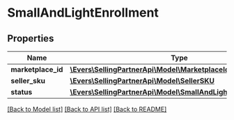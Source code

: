 # SmallAndLightEnrollment

## Properties
Name | Type | Description | Notes
------------ | ------------- | ------------- | -------------
**marketplace_id** | [**\Evers\SellingPartnerApi\Model\MarketplaceId**](MarketplaceId.md) |  | 
**seller_sku** | [**\Evers\SellingPartnerApi\Model\SellerSKU**](SellerSKU.md) |  | 
**status** | [**\Evers\SellingPartnerApi\Model\SmallAndLightEnrollmentStatus**](SmallAndLightEnrollmentStatus.md) |  | 

[[Back to Model list]](../README.md#documentation-for-models) [[Back to API list]](../README.md#documentation-for-api-endpoints) [[Back to README]](../README.md)


